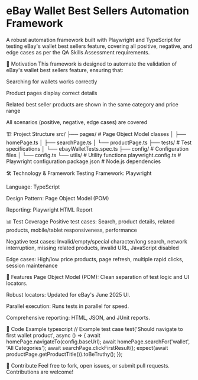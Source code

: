 # eBay Wallet Best Sellers Automation Framework
A robust automation framework built with Playwright and TypeScript for testing eBay's wallet best sellers feature, covering all positive, negative, and edge cases as per the QA Skills Assessment requirements.

🚀 Motivation
This framework is designed to automate the validation of eBay's wallet best sellers feature, ensuring that:

Searching for wallets works correctly

Product pages display correct details

Related best seller products are shown in the same category and price range

All scenarios (positive, negative, edge cases) are covered

🏗️ Project Structure
src/
├── pages/            # Page Object Model classes
│   ├── homePage.ts
│   ├── searchPage.ts
│   └── productPage.ts
├── tests/            # Test specifications
│   └── ebayWalletTests.spec.ts
├── config/           # Configuration files
│   └── config.ts
└── utils/            # Utility functions
playwright.config.ts  # Playwright configuration
package.json          # Node.js dependencies


🛠️ Technology & Framework
Testing Framework: Playwright

Language: TypeScript

Design Pattern: Page Object Model (POM)

Reporting: Playwright HTML Report

📊 Test Coverage
Positive test cases: Search, product details, related products, mobile/tablet responsiveness, performance

Negative test cases: Invalid/empty/special character/long search, network interruption, missing related products, invalid URL, JavaScript disabled

Edge cases: High/low price products, page refresh, multiple rapid clicks, session maintenance

🧩 Features
Page Object Model (POM): Clean separation of test logic and UI locators.

Robust locators: Updated for eBay's June 2025 UI.

Parallel execution: Runs tests in parallel for speed.

Comprehensive reporting: HTML, JSON, and JUnit reports.



📝 Code Example
typescript
// Example test case
test('Should navigate to first wallet product', async () => {
  await homePage.navigateTo(config.baseUrl);
  await homePage.searchFor('wallet', 'All Categories');
  await searchPage.clickFirstResult();
  expect(await productPage.getProductTitle()).toBeTruthy();
});

🤝 Contribute
Feel free to fork, open issues, or submit pull requests. Contributions are welcome!



